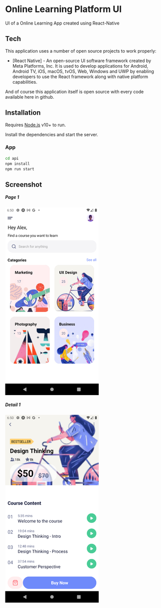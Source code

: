 # Online Learning Platform UI
UI of a Online Learning App created using React-Native

## Tech

This application uses a number of open source projects to work properly:

- [React Native] - An open-source UI software framework created by Meta Platforms, Inc. It is used to develop applications for Android, Android TV, iOS, macOS, tvOS, Web, Windows and UWP by enabling developers to use the React framework along with native platform capabilities.

And of course this application itself is open source with every code available here in github.

## Installation

Requires [Node.js](https://nodejs.org/) v10+ to run.

Install the dependencies and start the server.

### App
```sh
cd api
npm install
npm run start
```


## Screenshot

##### Page 1
<img src="./screenshots/Screenshot-1.png" width="300" height="600">

##### Detail 1
<img src="./screenshots/Screenshot-2.png" width="300" height="600">
